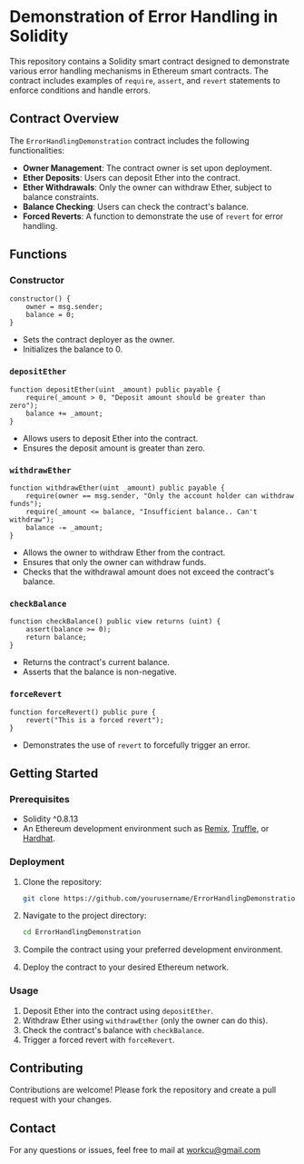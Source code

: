 # Demonstration of Error Handling in Solidity

This repository contains a Solidity smart contract designed to demonstrate various error handling mechanisms in Ethereum smart contracts. The contract includes examples of `require`, `assert`, and `revert` statements to enforce conditions and handle errors.

## Contract Overview

The `ErrorHandlingDemonstration` contract includes the following functionalities:

- **Owner Management**: The contract owner is set upon deployment.
- **Ether Deposits**: Users can deposit Ether into the contract.
- **Ether Withdrawals**: Only the owner can withdraw Ether, subject to balance constraints.
- **Balance Checking**: Users can check the contract's balance.
- **Forced Reverts**: A function to demonstrate the use of `revert` for error handling.

## Functions

### Constructor

```solidity
constructor() {
    owner = msg.sender;
    balance = 0;
}
```

- Sets the contract deployer as the owner.
- Initializes the balance to 0.

### `depositEther`

```solidity
function depositEther(uint _amount) public payable {
    require(_amount > 0, "Deposit amount should be greater than zero");
    balance += _amount;
}
```

- Allows users to deposit Ether into the contract.
- Ensures the deposit amount is greater than zero.

### `withdrawEther`

```solidity
function withdrawEther(uint _amount) public payable {
    require(owner == msg.sender, "Only the account holder can withdraw funds");
    require(_amount <= balance, "Insufficient balance.. Can't withdraw");
    balance -= _amount;
}
```

- Allows the owner to withdraw Ether from the contract.
- Ensures that only the owner can withdraw funds.
- Checks that the withdrawal amount does not exceed the contract's balance.

### `checkBalance`

```solidity
function checkBalance() public view returns (uint) {
    assert(balance >= 0);
    return balance;
}
```

- Returns the contract's current balance.
- Asserts that the balance is non-negative.

### `forceRevert`

```solidity
function forceRevert() public pure {
    revert("This is a forced revert");
}
```

- Demonstrates the use of `revert` to forcefully trigger an error.

## Getting Started

### Prerequisites

- Solidity ^0.8.13
- An Ethereum development environment such as [Remix](https://remix.ethereum.org/), [Truffle](https://www.trufflesuite.com/truffle), or [Hardhat](https://hardhat.org/).

### Deployment

1. Clone the repository:
   ```sh
   git clone https://github.com/yourusername/ErrorHandlingDemonstration.git
   ```
2. Navigate to the project directory:
   ```sh
   cd ErrorHandlingDemonstration
   ```
3. Compile the contract using your preferred development environment.

4. Deploy the contract to your desired Ethereum network.

### Usage

1. Deposit Ether into the contract using `depositEther`.
2. Withdraw Ether using `withdrawEther` (only the owner can do this).
3. Check the contract's balance with `checkBalance`.
4. Trigger a forced revert with `forceRevert`.

## Contributing

Contributions are welcome! Please fork the repository and create a pull request with your changes.

## Contact

For any questions or issues, feel free to mail at workcu@gmail.com
